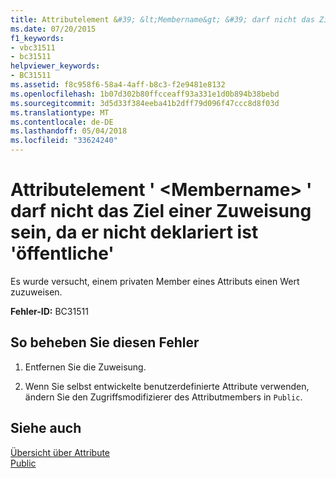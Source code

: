 ```yaml
---
title: Attributelement &#39; &lt;Membername&gt; &#39; darf nicht das Ziel einer Zuweisung sein, da er nicht deklariert ist &#39;öffentliche&#39;
ms.date: 07/20/2015
f1_keywords:
- vbc31511
- bc31511
helpviewer_keywords:
- BC31511
ms.assetid: f8c958f6-58a4-4aff-b8c3-f2e9481e8132
ms.openlocfilehash: 1b07d302b80ffcceaff93a331e1d0b894b38bebd
ms.sourcegitcommit: 3d5d33f384eeba41b2dff79d096f47ccc8d8f03d
ms.translationtype: MT
ms.contentlocale: de-DE
ms.lasthandoff: 05/04/2018
ms.locfileid: "33624240"
---
```

# <a name="attribute-member-39ltmembernamegt39-cannot-be-the-target-of-an-assignment-because-it-is-not-declared-39public39"></a>Attributelement &#39; &lt;Membername&gt; &#39; darf nicht das Ziel einer Zuweisung sein, da er nicht deklariert ist &#39;öffentliche&#39;
Es wurde versucht, einem privaten Member eines Attributs einen Wert zuzuweisen.  
  
 **Fehler-ID:** BC31511  
  
## <a name="to-correct-this-error"></a>So beheben Sie diesen Fehler  
  
1.  Entfernen Sie die Zuweisung.  
  
2.  Wenn Sie selbst entwickelte benutzerdefinierte Attribute verwenden, ändern Sie den Zugriffsmodifizierer des Attributmembers in `Public`.  
  
## <a name="see-also"></a>Siehe auch  
 [Übersicht über Attribute](~/docs/visual-basic/programming-guide/concepts/attributes/index.md)  
 [Public](../../visual-basic/language-reference/modifiers/public.md)
